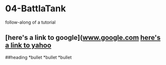 # 04-BattlaTank
follow-along of a tutorial

[here's a link to google](www.google.com
[here's a link to yahoo](www.yahoo.com)
---
##heading
*bullet
*bullet
*bullet
